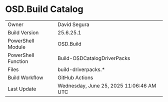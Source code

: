 ﻿# OSD.Build Catalog

| | |
|-|-|
| Owner | David Segura |
| Build Version | 25.6.25.1 |
| PowerShell Module | OSD.Build |
| PowerShell Function | Build-OSDCatalogDriverPacks |
| Files | build-driverpacks.* |
| Build Workflow | GitHub Actions |
| Last Update | Wednesday, June 25, 2025 11:06:46 AM UTC |
